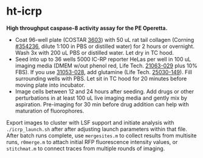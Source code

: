 ht-icrp
=======

**High throughput caspase-8 activity assay for the PE Operetta.**

- Coat 96-well plate (COSTAR <a href="http://www.sigmaaldrich.com/catalog/product/sigma/cls3603">
  3603</a>) with 50 uL rat tail collagen
  (Corning <a href="http://catalog2.corning.com/Lifesciences/en-US/Shopping/ProductDetails.aspx?productid=354236(Lifesciences)">#354236</a>, dilute 1:100 in PBS or distilled water) for
  2 hours or overnight. Wash 3x with 200 uL PBS or distilled
  water. Let dry in TC hood.
- Seed into up to 36 wells 5000 IC-RP reporter HeLas per well
  in 100 uL imaging media (DMEM w/out phenol red, Life Tech.
  <a href="http://www.lifetechnologies.com/order/catalog/product/21063029">
  21063-029</a> plus 10% FBS). If you use <a href="http://www.lifetechnologies.com/order/catalog/product/31053028">31053-028</a>, add glutamine (Life Tech. <a href="https://www.lifetechnologies.com/order/catalog/product/25030149">25030-149</a>). Fill surrounding wells with PBS. Let
  sit in TC hood for 20 minutes before moving plate into incubator.
- Image cells between 12 and 24 hours after seeding. Add drugs
  or other perturbations in at least 100 uL live imaging media
  and gently mix by aspiration. Pre-imaging for 30 min before drug
  addition can help with maturation of fluorophores.

Export images to cluster with LSF support and initiate analysis
with <code>./icrp_launch.sh</code> after after adjusting launch parameters
within that file. After batch runs complete, use <code>mergesites.m</code>
to collect results from multisite runs, <code>r0merge.m</code> to attach
initial RFP fluorescence intensity values, or <code>stitchmat.m</code> to
connect traces from multiple rounds of imaging.
